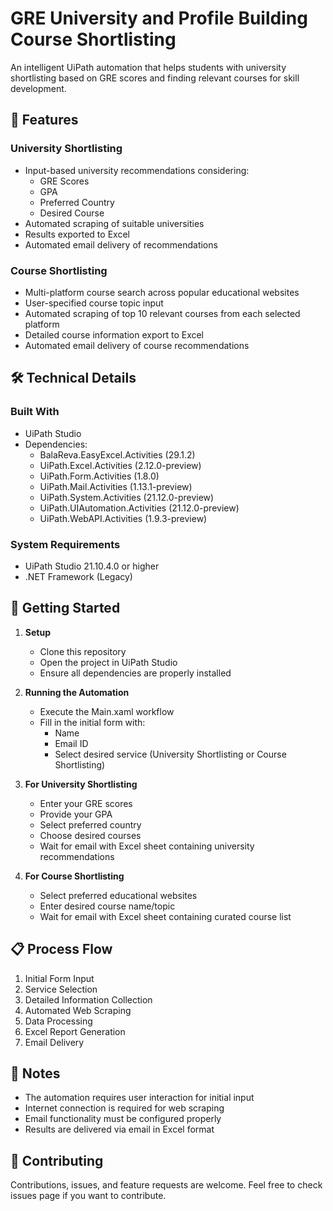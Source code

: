 # GRE University and Profile Building Course Shortlisting

An intelligent UiPath automation that helps students with university shortlisting based on GRE scores and finding relevant courses for skill development.

## 🎯 Features

### University Shortlisting
- Input-based university recommendations considering:
  - GRE Scores
  - GPA
  - Preferred Country
  - Desired Course
- Automated scraping of suitable universities
- Results exported to Excel
- Automated email delivery of recommendations

### Course Shortlisting
- Multi-platform course search across popular educational websites
- User-specified course topic input
- Automated scraping of top 10 relevant courses from each selected platform
- Detailed course information export to Excel
- Automated email delivery of course recommendations

## 🛠️ Technical Details

### Built With
- UiPath Studio
- Dependencies:
  - BalaReva.EasyExcel.Activities (29.1.2)
  - UiPath.Excel.Activities (2.12.0-preview)
  - UiPath.Form.Activities (1.8.0)
  - UiPath.Mail.Activities (1.13.1-preview)
  - UiPath.System.Activities (21.12.0-preview)
  - UiPath.UIAutomation.Activities (21.12.0-preview)
  - UiPath.WebAPI.Activities (1.9.3-preview)

### System Requirements
- UiPath Studio 21.10.4.0 or higher
- .NET Framework (Legacy)

## 🚀 Getting Started

1. **Setup**
   - Clone this repository
   - Open the project in UiPath Studio
   - Ensure all dependencies are properly installed

2. **Running the Automation**
   - Execute the Main.xaml workflow
   - Fill in the initial form with:
     - Name
     - Email ID
     - Select desired service (University Shortlisting or Course Shortlisting)

3. **For University Shortlisting**
   - Enter your GRE scores
   - Provide your GPA
   - Select preferred country
   - Choose desired courses
   - Wait for email with Excel sheet containing university recommendations

4. **For Course Shortlisting**
   - Select preferred educational websites
   - Enter desired course name/topic
   - Wait for email with Excel sheet containing curated course list

## 📋 Process Flow

1. Initial Form Input
2. Service Selection
3. Detailed Information Collection
4. Automated Web Scraping
5. Data Processing
6. Excel Report Generation
7. Email Delivery

## 📝 Notes

- The automation requires user interaction for initial input
- Internet connection is required for web scraping
- Email functionality must be configured properly
- Results are delivered via email in Excel format

## 🤝 Contributing

Contributions, issues, and feature requests are welcome. Feel free to check issues page if you want to contribute.
